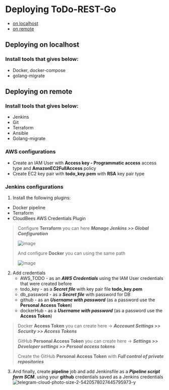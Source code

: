 # Deploying ToDo-REST-Go
- [on localhost](#deploying-on-localhost)
- [on remote](#deploying-on-remote)

## Deploying on localhost
### Install tools that gives below:
- Docker, docker-compose
- golang-migrate

## Deploying on remote
### Install tools that gives below:
- Jenkins
- Git
- Terraform
- Ansible
- Golang-migrate

### AWS configurations
- Create an IAM User with **Access key - Programmatic access** access type and **AmazonEC2FullAccess** policy
- Create EC2 key pair with **todo_key.pem** with **RSA** key pair type

### Jenkins configurations
1. Install the following plugins:
- Docker pipeline
- Terraform
- CloudBees AWS Credentials Plugin

> Configure **Terraform** you can here **_Manage Jenkins >> Global Configuration_**
>
> ![image](https://user-images.githubusercontent.com/71873090/182134652-b400410f-21a6-488c-bbc0-6d2dc405212d.png)
> 
> And configure **Docker** you can using the same path
>
>![image](https://user-images.githubusercontent.com/71873090/182134709-8cd1264d-d729-4d8f-a65f-e14abe9aba6f.png)


2. Add credentials
    - AWS_TODO - as an **_AWS Credentials_** using the IAM User credentials that were created before
    - todo_key - as a **_Secret file_** with key pair file **todo_key.pem**
    - db_password - as a **_Secret file_** with password for DB
    - github - as an **_Username with password_** (as a password use the **Personal Access Token**)
    - dockerHub - as a **_Username with password_** (as a password use the **Access Token**)

> Docker **Access Token** you can create here -> **_Acccount Settings >> Security >> Access Tokens_**
>
> GitHub **Personal Access Token** you can create here -> **_Settings >> Developer settings >> Persoal access tokens_**
>
> Create the GitHub **Personal Access Token** with **_Full control of private repositories_**

3. And finally, create **pipeline** job and add Jenkinsfile as a **_Pipeline script form SCM_**. using your **github** credentials saved as a Jenkins credentials
![telegram-cloud-photo-size-2-5420578027445795973-y](https://user-images.githubusercontent.com/71873090/182135003-7ca4a601-760b-4436-a156-204e4f67f8ff.jpg)
